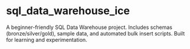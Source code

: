 # sql_data_warehouse_ice
A beginner-friendly SQL Data Warehouse project. Includes schemas (bronze/silver/gold), sample data, and automated bulk insert scripts. Built for learning and experimentation.
